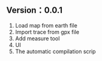 Version：0.0.1
--------------

1. Load map from earth file
2. Import trace from gpx file
3. Add measure tool
4. UI
5. The automatic compilation scrip

